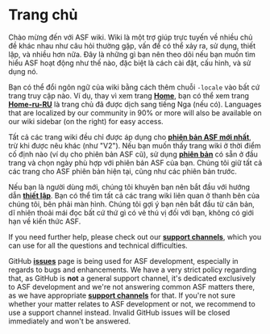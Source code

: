 # Trang chủ

Chào mừng đến với ASF wiki. Wiki là một trợ giúp trực tuyến về nhiều chủ đề khác nhau như câu hỏi thường gặp, vấn để có thể xảy ra, sử dụng, thiết lập, và nhiều hơn nữa. Đây là những gì bạn nên theo dõi nếu bạn muốn tìm hiểu ASF hoạt động như thế nào, đặc biệt là cách cài đặt, cấu hình, và sử dụng nó.

Bạn có thể đổi ngôn ngữ của wiki bằng cách thêm chuỗi `-locale` vào bất cứ trang truy cập nào. Ví dụ, thay vì xem trang **[Home](https://github.com/JustArchiNET/ArchiSteamFarm/wiki/Home)**, bạn có thể xem trang **[Home-ru-RU](https://github.com/JustArchiNET/ArchiSteamFarm/wiki/Home-ru-RU)** là trang chủ đã được dịch sang tiếng Nga (nếu có). Languages that are localized by our community in 90% or more will also be available on our wiki sidebar (on the right) for easy access.

Tất cả các trang wiki đều chỉ được áp dụng cho **[phiên bản ASF mới nhất](https://github.com/JustArchiNET/ArchiSteamFarm/releases)**, trừ khi được nêu khác (như "V2"). Nếu bạn muốn thấy trang wiki ở thời điểm cố định nào (ví dụ cho phiên bản ASF cũ), sử dụng **[phiên bản](https://github.com/JustArchiNET/ArchiSteamFarm/wiki/_history)** có sẵn ở đầu trang và chọn ngày phù hợp với phiên bản ASF của bạn. Chúng tôi giữ tất cả các trang cho ASF phiên bản hiện tại, cũng như các phiên bản trước.

Nếu bạn là người dùng mới, chúng tôi khuyên bạn nên bắt đầu với hướng dẫn **[thiết lập](https://github.com/JustArchiNET/ArchiSteamFarm/wiki/Setting-up)**. Bạn có thể tìm tất cả các trang wiki liên quan ở thanh bên của chúng tôi, bên phải màn hình. Chúng tôi gợi ý bạn nên bắt đầu từ căn bản, dĩ nhiên thoải mái đọc bất cứ thứ gì có vẻ thú vị đối với bạn, không có giới hạn về kiến thức ASF.

If you need further help, please check out our **[support channels](https://github.com/JustArchiNET/ArchiSteamFarm/blob/master/SUPPORT.md)**, which you can use for all the questions and technical difficulties.

GitHub **[issues](https://github.com/JustArchiNET/ArchiSteamFarm/issues)** page is being used for ASF development, especially in regards to bugs and enhancements. We have a very strict policy regarding that, as GitHub is **not** a general support channel, it's dedicated exclusively to ASF development and we're not answering common ASF matters there, as we have appropriate **[support channels](https://github.com/JustArchiNET/ArchiSteamFarm/blob/master/SUPPORT.md)** for that. If you're not sure whether your matter relates to ASF development or not, we recommend to use a support channel instead. Invalid GitHub issues will be closed immediately and won't be answered.